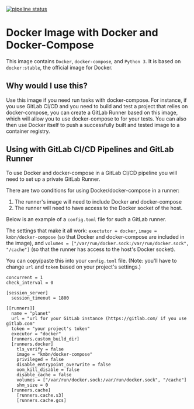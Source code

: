 [![pipeline status](https://gitlab.com/kmbn/docker-docker-compose/badges/master/pipeline.svg)](https://gitlab.com/kmbn/docker-docker-compose/commits/master)

# Docker Image with Docker and Docker-Compose
This image contains `Docker`, `docker-compose`, and `Python 3`. It is based on `docker:stable`, the official image for Docker.

## Why would I use this?
Use this image if you need run tasks with docker-compose. For instance, if you use GitLab CI/CD and you need to build and test a project that relies on docker-compose, you can create a GitLab Runner based on this image, which will allow you to use docker-compose to for your tests. You can also then use Docker itself to push a successfully built and tested image to a container registry.

## Using with GitLab CI/CD Pipelines and GitLab Runner

To use Docker and docker-compose in a GitLab CI/CD pipeline you will need to set up a private GitLab Runner.

There are two conditions for using Docker/docker-compose in a runner:
1. The runner's image will need to include Docker and docker-compose
2. The runner will need to have access to the Docker socket of the host.

Below is an example of a `config.toml` file for such a GitLab runner.

The settings that make it all work: `exectutor = docker`, `image = kmbn/docker-compose` (so that Docker and docker-compose are included in the image), and `volumes = ["/var/run/docker.sock:/var/run/docker.sock", "/cache"]` (so that the runner has access to the host's Docker socket).

You can copy/paste this into your `config.toml` file. (Note: you'll have to change `url` and `token` based on your project's settings.)

```
concurrent = 1
check_interval = 0

[session_server]
  session_timeout = 1800

[[runners]]
  name = "planet"
  url = "url for your GitLab instance (https://gitlab.com/ if you use gitlab.com"
  token = "your project's token"
  executor = "docker"
  [runners.custom_build_dir]
  [runners.docker]
    tls_verify = false
    image = "kmbn/docker-compose"
    privileged = false
    disable_entrypoint_overwrite = false
    oom_kill_disable = false
    disable_cache = false
    volumes = ["/var/run/docker.sock:/var/run/docker.sock", "/cache"]
    shm_size = 0
  [runners.cache]
    [runners.cache.s3]
    [runners.cache.gcs]
```
